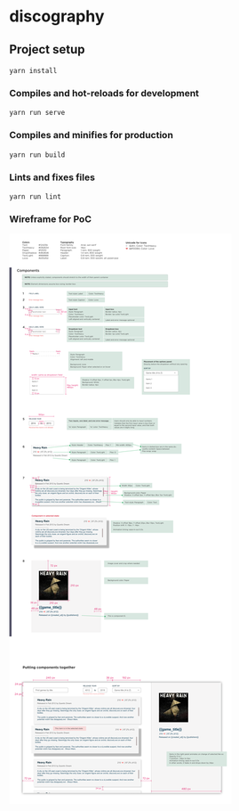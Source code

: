 # discography

## Project setup
```
yarn install
```

### Compiles and hot-reloads for development
```
yarn run serve
```

### Compiles and minifies for production
```
yarn run build
```

### Lints and fixes files
```
yarn run lint
```


### Wireframe for PoC
![alt text](https://github.com/tessaSAC/discography/blob/master/src/images/wireframes.png)
